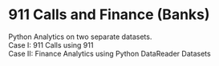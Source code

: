 # 911 Calls and Finance (Banks)
Python Analytics on two separate datasets.<br>
										Case I: 911 Calls using 911<br>
										Case II: Finance Analytics using Python DataReader Datasets
